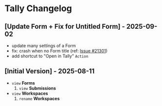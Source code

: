 # Tally Changelog

## [Update Form + Fix for Untitled Form] - 2025-09-02

- update many settings of a Form
- fix: crash when no Form title (ref: [Issue #21301](https://github.com/raycast/extensions/issues/21301))
- add shortcut to "Open in Tally" `Action`

## [Initial Version] - 2025-08-11

- `view` **Forms**
    1. `view` **Submissions**
- `view` **Workspaces**
    1. `rename` **Workspaces**